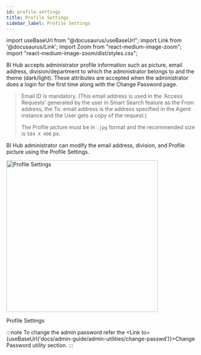 ```yaml
---
id: profile-settings
title: Profile Settings
sidebar_label: Profile Settings
---
```


import useBaseUrl from "@docusaurus/useBaseUrl";
import Link from '@docusaurus/Link';
import Zoom from "react-medium-image-zoom";
import "react-medium-image-zoom/dist/styles.css";

BI Hub accepts administrator profile information such as picture, email address, division/department to which the administrator belongs to and the theme (dark/light). These attributes are accepted when the administrator does a login for the first time along with the Change Password page. 

> Email ID is mandatory. (This email address is used in the ‘Access Requests’ generated by the user in Smart Search feature as the From address, the To: email address is the address specified in the Agent instance and the User gets a copy of the request.)
> 
> The Profile picture must be in `.jpg` format and the recommended size is `584 X 400` px.

BI Hub administrator can modify the email address, division, and Profile picture using the Profile Settings. 

  <div class="center">
    <Zoom>
      <img height="400" alt="Profile Settings" src={useBaseUrl('doc-images/admin-guide/profile-settings.png')}/>
    </Zoom>
	<p>Profile Settings</p>
  </div>

:::note
To change the admin password refer the <Link to={useBaseUrl('docs/admin-guide/admin-utilities/change-passwd')}>Change Password</Link> utility section.
:::


